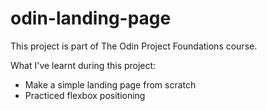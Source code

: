 # odin-landing-page

This project is part of The Odin Project Foundations course.

What I've learnt during this project:
- Make a simple landing page from scratch
- Practiced flexbox positioning